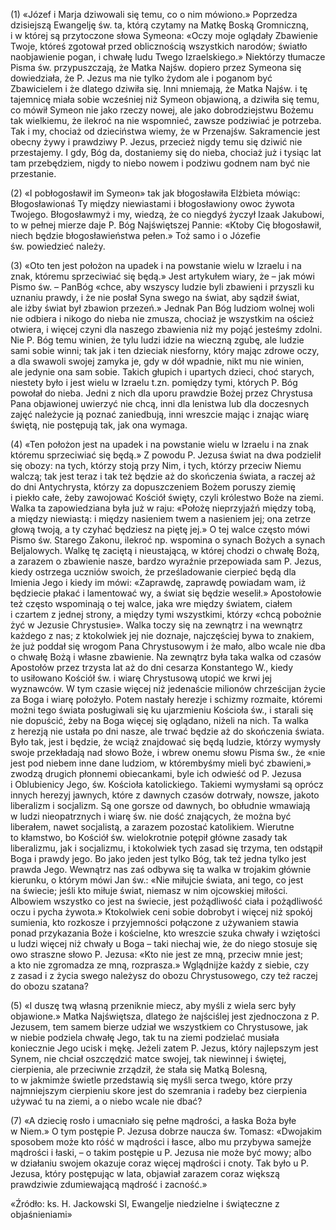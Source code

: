 
\(1\) «Józef i Marja dziwowali się temu, co o nim mówiono.» Poprzedza
dzisiejszą Ewangelję św. ta, którą czytamy na Matkę Boską Gromniczną,
i w której są przytoczone słowa Symeona: «Oczy moje oglądały Zbawienie
Twoje, któreś zgotował przed oblicznością wszystkich narodów; światło
naobjawienie pogan, i chwałę ludu Twego Izraelskiego.» Niektórzy
tłumacze Pisma św. przypuszczają, że Matka Najśw. dopiero przez Symeona
się dowiedziała, że P. Jezus ma nie tylko żydom ale i poganom być
Zbawicielem i że dlatego dziwiła się. Inni mniemają, że Matka Najśw.
i tę tajemnicę miała sobie wcześniej niż Symeon objawioną, a dziwiła się
temu, co mówił Symeon nie jako rzeczy nowej, ale jako dobrodziejstwu
Bożemu tak wielkiemu, że ilekroć na nie wspomnieć, zawsze podziwiać je
potrzeba. Tak i my, chociaż od dzieciństwa wiemy, że w Przenajśw.
Sakramencie jest obecny żywy i prawdziwy P. Jezus, przecież nigdy temu
się dziwić nie przestajemy. I gdy, Bóg da, dostaniemy się do nieba,
chociaż już i tysiąc lat tam przebędziem, nigdy to niebo nowem i podziwu
godnem nam być nie przestanie.

\(2\) «I pobłogosławił im Symeon» tak jak błogosławiła Elżbieta mówiąc:
Błogosławionaś Ty między niewiastami i błogosławiony owoc żywota
Twojego. Błogosławmyż i my, wiedzą, że co niegdyś życzył Izaak Jakubowi,
to w pełnej mierze daje P. Bóg Najświętszej Pannie: «Ktoby Cię
błogosławił, niech będzie błogosławieństwa pełen.» Toż samo i o Józefie
św. powiedzieć należy.

\(3\) «Oto ten jest położon na upadek i na powstanie wielu w Izraelu
i na znak, któremu sprzeciwiać się będą.» Jest artykułem wiary, że –
jak mówi Pismo św. – PanBóg «chce, aby wszyscy ludzie byli zbawieni
i przyszli ku uznaniu prawdy, i że nie posłał Syna swego na świat, aby
sądził świat, ale iżby świat był zbawion przezeń.» Jednak Pan Bóg
ludziom wolnej woli nie odbiera i nikogo do nieba nie zmusza, chociaż je
wszystkim na oścież otwiera, i więcej czyni dla naszego zbawienia niż my
pojąć jesteśmy zdolni. Nie P. Bóg temu winien, że tylu ludzi idzie
na wieczną zgubę, ale ludzie sami sobie winni; tak jak i ten dzieciak
niesforny, który mając zdrowe oczy, a dla swawoli swojej zamyka je,
gdy w dół wpadnie, nikt mu nie winien, ale jedynie ona sam sobie. Takich
głupich i upartych dzieci, choć starych, niestety było i jest wielu
w Izraelu t.zn. pomiędzy tymi, których P. Bóg powołał do nieba. Jedni
z nich dla uporu prawdzie Bożej przez Chrystusa Pana objawionej uwierzyć
nie chcą, inni dla lenistwa lub dla doczesnych zajęć należycie ją poznać
zaniedbują, inni wreszcie mając i znając wiarę świętą, nie postępują
tak, jak ona wymaga.

\(4\) «Ten położon jest na upadek i na powstanie wielu w Izraelu i na
znak któremu sprzeciwiać się będą.» Z powodu P. Jezusa świat na dwa
podzielił się obozy: na tych, którzy stoją przy Nim, i tych,
którzy przeciw Niemu walczą; tak jest teraz i tak też będzie aż
do skończenia świata, a raczej aż do dni Antychrysta, którzy za
dopuszczeniem Bożem poruszy ziemię i piekło całe, żeby zawojować Kościół
święty, czyli królestwo Boże na ziemi. Walka ta zapowiedziana była już
w raju: «Położę nieprzyjaźń między tobą, a między niewiastą: i między
nasieniem twem a nasieniem jej; ona zetrze głową twoją, a ty czyhać
będziesz na piętę jej.» O tej walce często mówi Pismo św. Starego
Zakonu, ilekroć np. wspomina o synach Bożych a synach Beljalowych. Walkę
tę zaciętą i nieustającą, w której chodzi o chwałę Bożą, a zarazem
o zbawienie nasze, bardzo wyraźnie przepowiada sam P. Jezus, kiedy
ostrzega uczniów swoich, że prześladowanie cierpieć będą dla Imienia
Jego i kiedy im mówi: «Zaprawdę, zaprawdę powiadam wam, iż będziecie
płakać i lamentować wy, a świat się będzie weselił.» Apostołowie też
często wspominają o tej walce, jaka wre między światem, ciałem i czartem
z jednej strony, a między tymi wszystkimi, którzy «chcą pobożnie żyć
w Jezusie Chrystusie». Walka toczy się na zewnątrz i na wewnątrz każdego
z nas; z ktokolwiek jej nie doznaje, najczęściej bywa to znakiem, że już
poddał się wrogom Pana Chrystusowym i że mało, albo wcale nie dba
o chwałę Bożą i własne zbawienie. Na zewnątrz była taka walka od czasów
Apostołów przez trzysta lat aż do dni cesarza Konstantego W., kiedy
to usiłowano Kościół św. i wiarę Chrystusową utopić we krwi jej
wyznawców. W tym czasie więcej niż jedenaście milionów chrześcijan życie
za Boga i wiarę położyło. Potem nastały herezje i schizmy rozmaite,
któremi możni tego świata posługiwali się ku ujarzmieniu Kościoła św.,
i starali się nie dopuścić, żeby na Boga więcej się oglądano, niżeli
na nich. Ta walka z herezją nie ustała po dni nasze, ale trwać będzie aż
do skończenia świata. Było tak, jest i będzie, że wciąż znajdować się
będą ludzie, którzy wymysły swoje przekładają nad słowo Boże, i wbrew
onemu słowu Pisma św., że «nie jest pod niebem inne dane ludziom,
w którembyśmy mieli być zbawieni,» zwodzą drugich płonnemi obiecankami,
byle ich odwieść od P. Jezusa i Oblubienicy Jego, św. Kościoła
katolickiego. Takiemi wymysłami są oprócz innych herezyj jawnych, które
z dawnych czasów dotrwały, nowsze, jakoto liberalizm i socjalizm. Są one
gorsze od dawnych, bo obłudnie wmawiają w ludzi nieopatrznych i wiarę
św. nie dość znających, że można być liberałem, nawet socjalistą,
a zarazem pozostać katolikiem. Wierutne to kłamstwo, bo Kościół
św. wielokrotnie potępił główne zasady tak liberalizmu, jak
i socjalizmu, i ktokolwiek tych zasad się trzyma, ten odstąpił Boga
i prawdy jego. Bo jako jeden jest tylko Bóg, tak też jedna tylko jest
prawda Jego. Wewnątrz nas zaś odbywa się ta walka w trojakim głównie
kierunku, o którym mówi Jan św.: «Nie miłujcie świata, ani tego, co jest
na świecie; jeśli kto miłuje świat, niemasz w nim ojcowskiej miłości.
Albowiem wszystko co jest na świecie, jest pożądliwość ciała
i pożądliwość oczu i pycha żywota.» Ktokolwiek ceni sobie dobrobyt
i więcej niż spokój sumienia, kto rozkosze i przyjemności połączone
z używaniem stawia ponad przykazania Boże i kościelne, kto wreszcie
szuka chwały i wziętości u ludzi więcej niż chwały u Boga – taki
niechaj wie, że do niego stosuje się owo straszne słowo P. Jezusa: «Kto
nie jest ze mną, przeciw mnie jest; a kto nie zgromadza ze mną,
rozprasza.» Wglądnijże każdy z siebie, czy z zasad i z życia swego
należysz do obozu Chrystusowego, czy też raczej do obozu szatana?

\(5\) «I duszę twą własną przeniknie miecz, aby myśli z wiela serc były
objawione.» Matka Najświętsza, dlatego że najściślej jest zjednoczona
z P. Jezusem, tem samem bierze udział we wszystkiem co Chrystusowe, jak
w niebie podziela chwałę Jego, tak tu na ziemi podzielać musiała
koniecznie Jego ucisk i mękę. Jeżeli zatem P. Jezus, który najlepszym
jest Synem, nie chciał oszczędzić matce swojej, tak niewinnej i świętej,
cierpienia, ale przeciwnie zrządził, że stała się Matką Bolesną,
to w jakmimże świetle przedstawią się myśli serca twego, które przy
najmniejszym cierpieniu skore jest do szemrania i radeby bez cierpienia
używać tu na ziemi, a o niebo wcale nie dbać?

\(7\) «A dziecię rosło i umacniało się pełne mądrości, a łaska Boża byłe
w Niem.» O tym postępie P. Jezusa dobrze naucza św. Tomasz: «Dwojakim
sposobem może kto róść w mądrości i łasce, albo mu przybywa samejże
mądrości i łaski, – o takim postępie u P. Jezusa nie może być mowy;
albo w działaniu swojem okazuje coraz więcej mądrości i cnoty. Tak było
u P. Jezusa, który postępując w lata, objawiał zarazem coraz większą
prawdziwie zdumiewającą mądrość i zacność.»

«Źródło: ks. H. Jackowski SI, Ewangelje niedzielne i świąteczne z objaśnieniami»

